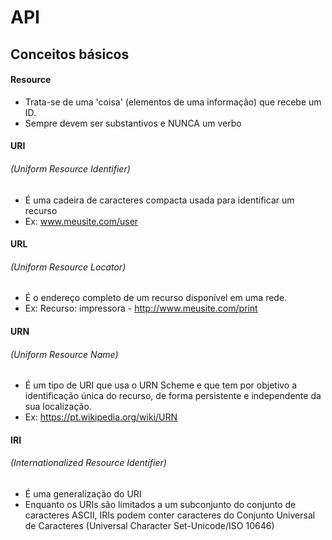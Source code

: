 # API

## Conceitos básicos

#### Resource
- Trata-se de uma 'coisa' (elementos de uma informação) que recebe um ID.  
- Sempre devem ser substantivos e NUNCA um verbo   

#### URI 
###### (Uniform Resource Identifier)
- É uma cadeira de caracteres compacta usada para identificar um recurso 
- Ex: www.meusite.com/user

#### URL 
###### (Uniform Resource Locator)
- É o endereço completo de um recurso disponível em uma rede. 
- Ex: Recurso: impressora -  http://www.meusite.com/print 

#### URN 
###### (Uniform Resource Name)
- É um tipo de URI que usa o URN Scheme e que tem por objetivo a identificação única do recurso, de forma persistente e independente da sua localização. 
- Ex:  https://pt.wikipedia.org/wiki/URN 

#### IRI 
###### (Internationalized Resource Identifier)
- É uma generalização do URI 
- Enquanto os URIs são limitados a um subconjunto do conjunto de caracteres ASCII, IRIs podem conter caracteres do Conjunto Universal de Caracteres (Universal Character Set-Unicode/ISO 10646)